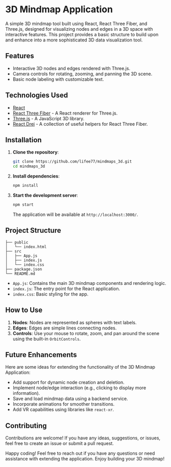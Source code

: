 # 3D Mindmap Application

A simple 3D mindmap tool built using React, React Three Fiber, and Three.js, designed for visualizing nodes and edges in a 3D space with interactive features. This project provides a basic structure to build upon and enhance into a more sophisticated 3D data visualization tool.

## Features

- Interactive 3D nodes and edges rendered with Three.js.
- Camera controls for rotating, zooming, and panning the 3D scene.
- Basic node labeling with customizable text.

## Technologies Used

- [React](https://reactjs.org/)
- [React Three Fiber](https://docs.pmnd.rs/react-three-fiber/getting-started/introduction) - A React renderer for Three.js.
- [Three.js](https://threejs.org/) - A JavaScript 3D library.
- [React Drei](https://github.com/pmndrs/drei) - A collection of useful helpers for React Three Fiber.

## Installation

1. **Clone the repository**:

   ```bash
   git clone https://github.com/lifee77/mindmaps_3d.git
   cd mindmaps_3d
   ```

2. **Install dependencies**:

   ```bash
   npm install
   ```

3. **Start the development server**:

   ```bash
   npm start
   ```

   The application will be available at `http://localhost:3000/`.

## Project Structure

```
├── public
│   └── index.html
├── src
│   ├── App.js
│   ├── index.js
│   └── index.css
├── package.json
└── README.md
```

- `App.js`: Contains the main 3D mindmap components and rendering logic.
- `index.js`: The entry point for the React application.
- `index.css`: Basic styling for the app.

## How to Use

1. **Nodes**: Nodes are represented as spheres with text labels.
2. **Edges**: Edges are simple lines connecting nodes.
3. **Controls**: Use your mouse to rotate, zoom, and pan around the scene using the built-in `OrbitControls`.

## Future Enhancements

Here are some ideas for extending the functionality of the 3D Mindmap Application:

- Add support for dynamic node creation and deletion.
- Implement node/edge interaction (e.g., clicking to display more information).
- Save and load mindmap data using a backend service.
- Incorporate animations for smoother transitions.
- Add VR capabilities using libraries like `react-xr`.

## Contributing

Contributions are welcome! If you have any ideas, suggestions, or issues, feel free to create an issue or submit a pull request.



Happy coding! Feel free to reach out if you have any questions or need assistance with extending the application. Enjoy building your 3D mindmap!
